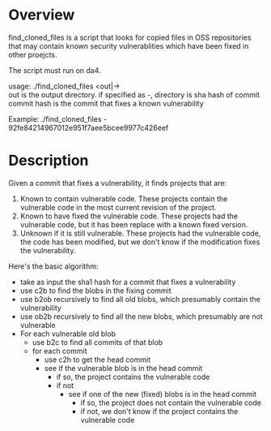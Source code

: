 # Overview

find_cloned_files is a script that looks for copied files in OSS repositories that may contain known security vulnerablities which have been fixed in other proejcts.

The script must run on da4.

usage: ./find_cloned_files <out|-> <commit hash>  
out is the output directory. if specified as -, directory is sha hash of commit  
commit hash is the commit that fixes a known vulnerability  


Example:
./find_cloned_files - 92fe84214967012e951f7aee5bcee9977c426eef 

# Description

Given a commit that fixes a vulnerability, it finds projects that are:
1. Known to contain vulnerable code. These projects contain the vulnerable code in the most current revision of the project.
2. Known to have fixed the vulnerable code. These projects had the vulnerable code, but it has been replace with a known fixed version.
3. Unknown if it is still vulnerable. These projects had the vulnerable code, the code has been modified, but we don't know if the modification fixes the vulnerability.

Here's the basic algorithm:

- take as input the sha1 hash for a commit that fixes a vulnerability
- use c2b to find the blobs in the fixing commit
- use b2ob recursively to find all old blobs, which presumably contain the vulnerability
- use ob2b recursively to find all the new blobs, which presumably are not vulnerable
- For each vulnerable old blob
  + use b2c to find all commits of that blob
  + for each commit
    - use c2h to get the head commit
    - see if the vulnerable blob is in the head commit
      + if so, the project contains the vulnerable code
      + if not
        - see if one of the new (fixed) blobs is in the head commit
          + if so, the project does not contain the vulnerable code
          + if not, we don't know if the project contains the vulnerable code


